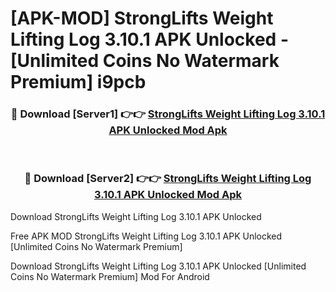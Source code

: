 # [APK-MOD] StrongLifts Weight Lifting Log 3.10.1 APK Unlocked - [Unlimited Coins No Watermark Premium] i9pcb



<div align="center">
<h3>🔴 Download [Server1] 👉👉 <a href="https://momento.my/?title=StrongLifts_Weight_Lifting_Log_3.10.1_APK_Unlocked">StrongLifts Weight Lifting Log 3.10.1 APK Unlocked Mod Apk</a></h3><br>

<h3>🔴 Download [Server2] 👉👉 <a href="https://momento.my/?title=StrongLifts_Weight_Lifting_Log_3.10.1_APK_Unlocked">StrongLifts Weight Lifting Log 3.10.1 APK Unlocked Mod Apk</a></h3>
</div>



Download StrongLifts Weight Lifting Log 3.10.1 APK Unlocked 

Free APK MOD StrongLifts Weight Lifting Log 3.10.1 APK Unlocked [Unlimited Coins No Watermark Premium]

Download StrongLifts Weight Lifting Log 3.10.1 APK Unlocked [Unlimited Coins No Watermark Premium] Mod For Android
